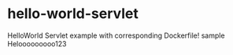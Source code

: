 # hello-world-servlet
HelloWorld Servlet example with corresponding Dockerfile!
sample
Helooooooooo123
